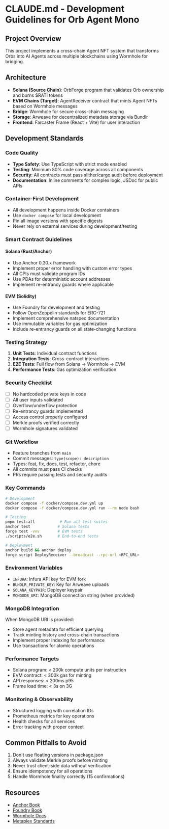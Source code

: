 # CLAUDE.md - Development Guidelines for Orb Agent Mono

## Project Overview

This project implements a cross-chain Agent NFT system that transforms Orbs into AI Agents across multiple blockchains using Wormhole for bridging.

## Architecture

- **Solana (Source Chain)**: OrbForge program that validates Orb ownership and burns $RATi tokens
- **EVM Chains (Target)**: AgentReceiver contract that mints Agent NFTs based on Wormhole messages
- **Bridge**: Wormhole for secure cross-chain messaging
- **Storage**: Arweave for decentralized metadata storage via Bundlr
- **Frontend**: Farcaster Frame (React + Vite) for user interaction

## Development Standards

### Code Quality
- **Type Safety**: Use TypeScript with strict mode enabled
- **Testing**: Minimum 80% code coverage across all components
- **Security**: All contracts must pass slither/cargo audit before deployment
- **Documentation**: Inline comments for complex logic, JSDoc for public APIs

### Container-First Development
- All development happens inside Docker containers
- Use `docker compose` for local development
- Pin all image versions with specific digests
- Never rely on external services during development/testing

### Smart Contract Guidelines

#### Solana (Rust/Anchor)
- Use Anchor 0.30.x framework
- Implement proper error handling with custom error types
- All CPIs must validate program IDs
- Use PDAs for deterministic account addresses
- Implement re-entrancy guards where applicable

#### EVM (Solidity)
- Use Foundry for development and testing
- Follow OpenZeppelin standards for ERC-721
- Implement comprehensive natspec documentation
- Use immutable variables for gas optimization
- Include re-entrancy guards on all state-changing functions

### Testing Strategy
1. **Unit Tests**: Individual contract functions
2. **Integration Tests**: Cross-contract interactions
3. **E2E Tests**: Full flow from Solana → Wormhole → EVM
4. **Performance Tests**: Gas optimization verification

### Security Checklist
- [ ] No hardcoded private keys in code
- [ ] All user inputs validated
- [ ] Overflow/underflow protection
- [ ] Re-entrancy guards implemented
- [ ] Access control properly configured
- [ ] Merkle proofs verified correctly
- [ ] Wormhole signatures validated

### Git Workflow
- Feature branches from `main`
- Commit messages: `type(scope): description`
- Types: feat, fix, docs, test, refactor, chore
- All commits must pass CI checks
- PRs require passing tests and security audits

### Key Commands
```bash
# Development
docker compose -f docker/compose.dev.yml up
docker compose -f docker/compose.dev.yml run --rm node bash

# Testing
pnpm test:all           # Run all test suites
anchor test            # Solana tests
forge test -vvv        # EVM tests
./scripts/e2e.sh       # End-to-end tests

# Deployment
anchor build && anchor deploy
forge script DeployReceiver --broadcast --rpc-url <RPC_URL>
```

### Environment Variables
- `INFURA`: Infura API key for EVM fork
- `BUNDLR_PRIVATE_KEY`: Key for Arweave uploads
- `SOLANA_KEYPAIR`: Deployer keypair
- `MONGODB_URI`: MongoDB connection string (when provided)

### MongoDB Integration
When MongoDB URI is provided:
- Store agent metadata for efficient querying
- Track minting history and cross-chain transactions
- Implement proper indexing for performance
- Use transactions for atomic operations

### Performance Targets
- Solana program: < 200k compute units per instruction
- EVM contract: < 300k gas for minting
- API responses: < 200ms p95
- Frame load time: < 3s on 3G

### Monitoring & Observability
- Structured logging with correlation IDs
- Prometheus metrics for key operations
- Health checks for all services
- Error tracking with proper context

## Common Pitfalls to Avoid
1. Don't use floating versions in package.json
2. Always validate Merkle proofs before minting
3. Never trust client-side data without verification
4. Ensure idempotency for all operations
5. Handle Wormhole finality correctly (15 confirmations)

## Resources
- [Anchor Book](https://book.anchor-lang.com/)
- [Foundry Book](https://book.getfoundry.sh/)
- [Wormhole Docs](https://docs.wormhole.com/)
- [Metaplex Standards](https://docs.metaplex.com/)